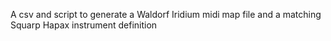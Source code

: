 A csv and script to generate a Waldorf Iridium midi map file and a matching Squarp Hapax instrument definition